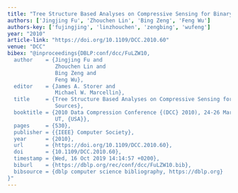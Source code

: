 ```yaml
---
title: "Tree Structure Based Analyses on Compressive Sensing for Binary Sparse Sources."
authors: ['Jingjing Fu', 'Zhouchen Lin', 'Bing Zeng', 'Feng Wu']
authors-key: ['fujingjing', 'linzhouchen', 'zengbing', 'wufeng']
year: "2010"
article-link: "https://doi.org/10.1109/DCC.2010.60"
venue: "DCC"
bibex: "@inproceedings{DBLP:conf/dcc/FuLZW10,
  author    = {Jingjing Fu and
               Zhouchen Lin and
               Bing Zeng and
               Feng Wu},
  editor    = {James A. Storer and
               Michael W. Marcellin},
  title     = {Tree Structure Based Analyses on Compressive Sensing for Binary Sparse
               Sources},
  booktitle = {2010 Data Compression Conference {(DCC} 2010), 24-26 March 2010, Snowbird,
               UT, {USA}},
  pages     = {530},
  publisher = {{IEEE} Computer Society},
  year      = {2010},
  url       = {https://doi.org/10.1109/DCC.2010.60},
  doi       = {10.1109/DCC.2010.60},
  timestamp = {Wed, 16 Oct 2019 14:14:57 +0200},
  biburl    = {https://dblp.org/rec/conf/dcc/FuLZW10.bib},
  bibsource = {dblp computer science bibliography, https://dblp.org}
}"
---
```

